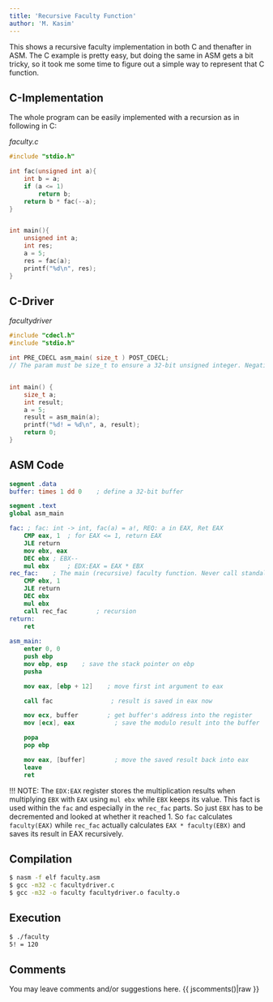 ```yaml
---
title: 'Recursive Faculty Function'
author: 'M. Kasim'
---
```


This shows a recursive faculty implementation in both C and thenafter in ASM. The C example is pretty easy, but doing the same in ASM gets a bit tricky, so it took me some time to figure out a simple way to represent that C function.


## C-Implementation
The whole program can be easily implemented with a recursion as in following in C:

_faculty.c_
``` C
#include "stdio.h"

int fac(unsigned int a){
    int b = a;
    if (a <= 1) 
        return b;
    return b * fac(--a);
}


int main(){
    unsigned int a;
    int res;
    a = 5;
    res = fac(a);
    printf("%d\n", res);
}
```


## C-Driver
_facultydriver_
``` C
#include "cdecl.h"
#include "stdio.h"

int PRE_CDECL asm_main( size_t ) POST_CDECL;
// The param must be size_t to ensure a 32-bit unsigned integer. Negative faculty not allowed


int main() {
    size_t a;
    int result;
    a = 5;
    result = asm_main(a);
    printf("%d! = %d\n", a, result);
    return 0;
}
```


## ASM Code

``` NASM
segment .data
buffer: times 1 dd 0    ; define a 32-bit buffer

segment .text
global asm_main

fac: ; fac: int -> int, fac(a) = a!, REQ: a in EAX, Ret EAX
    CMP eax, 1	; for EAX <= 1, return EAX
    JLE return
    mov ebx, eax
    DEC ebx	; EBX--
    mul ebx		; EDX:EAX = EAX * EBX
rec_fac:	; The main (recursive) faculty function. Never call standalone without fac
    CMP ebx, 1
    JLE return
    DEC ebx
    mul ebx
    call rec_fac        ; recursion
return:
    ret
 
asm_main:
    enter 0, 0
    push ebp
    mov ebp, esp    ; save the stack pointer on ebp
    pusha

    mov eax, [ebp + 12]    ; move first int argument to eax

    call fac                ; result is saved in eax now

    mov ecx, buffer        ; get buffer's address into the register
    mov [ecx], eax           ; save the modulo result into the buffer

    popa
    pop ebp

    mov eax, [buffer]        ; move the saved result back into eax
    leave
    ret
```

!!! NOTE: The `EDX:EAX` register stores the multiplication results when multiplying `EBX` with `EAX` using `mul ebx` while `EBX` keeps its value. This fact is used within the `fac` and especially in the `rec_fac` parts. So just `EBX` has to be decremented and looked at whether it reached 1. So `fac` calculates `faculty(EAX)` while `rec_fac` actually calculates `EAX * faculty(EBX)` and saves its result in EAX recursively.

## Compilation
``` bash
$ nasm -f elf faculty.asm
$ gcc -m32 -c facultydriver.c
$ gcc -m32 -o faculty facultydriver.o faculty.o
```


## Execution
``` bash
$ ./faculty
5! = 120
```


## Comments
You may leave comments and/or suggestions here.
{{ jscomments()|raw }}